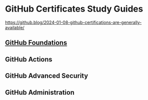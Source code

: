 # GitHub Certificates Study Guides

https://github.blog/2024-01-08-github-certifications-are-generally-available/

## [GitHub Foundations](Foundations.md)

## GitHub Actions

## GitHub Advanced Security

## GitHub Administration
